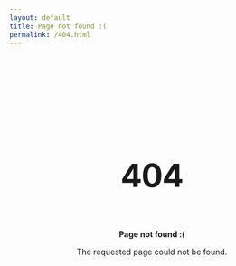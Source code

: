 ```yaml
---
layout: default
title: Page not found :(
permalink: /404.html
---
```


<style type="text/css" media="screen">
  .container {
    margin: 40px auto;
    padding: 50px 0;
    max-width: 600px;
    text-align: center;
  }
  h1 {
    padding: 30px 0;
    font-size: 4em;
    line-height: 1;
    letter-spacing: -1px;
  }
</style>

<div class="container">
  <h1>404</h1>

  <p><strong>Page not found :(</strong></p>
  <p>The requested page could not be found.</p>
</div>
